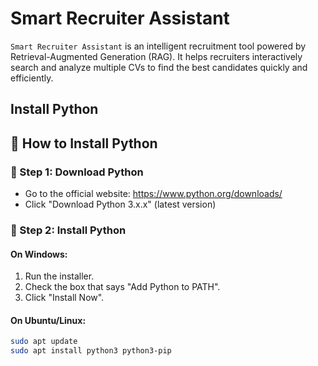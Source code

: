 # Smart Recruiter Assistant 

`Smart Recruiter Assistant` is an intelligent recruitment tool powered by Retrieval-Augmented Generation (RAG). It helps recruiters interactively search and analyze multiple CVs to find the best candidates quickly and efficiently.


## Install Python 

## 🐍 How to Install Python

### 🔹 Step 1: Download Python
- Go to the official website: https://www.python.org/downloads/
- Click "Download Python 3.x.x" (latest version)

### 🔹 Step 2: Install Python

#### On Windows:
1. Run the installer.
2. Check the box that says "Add Python to PATH".
3. Click "Install Now".

#### On Ubuntu/Linux:
```bash
sudo apt update
sudo apt install python3 python3-pip